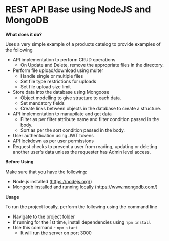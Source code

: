 # REST API Base using NodeJS and MongoDB

**What does it do?**

Uses a very simple example of a products catelog to provide examples of the following
* API implementation to perform CRUD operations
    * On Update and Delete, remove the appropriate files in the directory.
* Perform file upload/download using multer
    * Handle single or multiple files
    * Set file type restrictions for uploads
    * Set file upload size limit
* Store data into the database using Mongoose
    * Object modelling to give structure to each data.
    * Set mandatory fields
    * Create links between objects in the database to create a structure.
* API implementation to manupilate and get data
    * Filter as per filter attribute name and filter condition passed in the body.
    * Sort as per the sort condition passed in the body.
* User authentication using JWT tokens
* API lockdown as per user permissions
* Request checks to prevent a user from reading, updating or deleting another user's data unless the requester has Admin level access.

**Before Using**

Make sure that you have the following:
* Node.js installed (https://nodejs.org/)
* Mongodb installed and running locally (https://www.mongodb.com/)

**Usage**

To run the project locally, perform the following using the command line
* Navigate to the project folder
* If running for the 1st time, install dependencies using ```npm install```
* Use this command - ```npm start```
    * It will run the server on port 3000